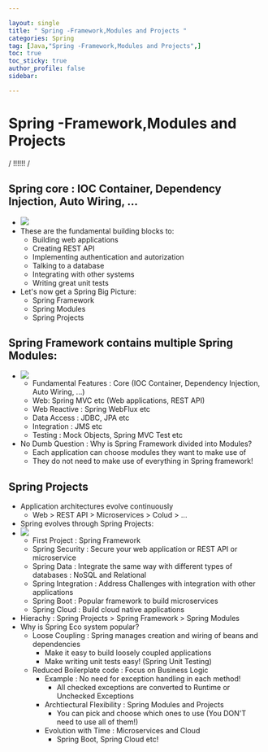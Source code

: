 ```yaml
---

layout: single
title: " Spring -Framework,Modules and Projects "
categories: Spring
tag: [Java,"Spring -Framework,Modules and Projects",]
toc: true
toc_sticky: true
author_profile: false
sidebar:

---
```

# Spring -Framework,Modules and Projects
/ !!!!!! /

## Spring core : IOC Container, Dependency Injection, Auto Wiring, ...
- ![](https://i.imgur.com/yjrJYpN.png)
- These are the fundamental building blocks to:
	- Building web applications
	- Creating REST API
	- Implementing authentication and autorization
	- Talking to a database
	- Integrating with other systems
	- Writing great unit tests
- Let's now get a Spring Big Picture:
	- Spring Framework
	- Spring Modules
	- Spring Projects

## Spring Framework contains multiple Spring Modules:
- ![](https://i.imgur.com/x63eOmb.png)
	- Fundamental Features : Core (IOC Container, Dependency Injection, Auto Wiring, ...)
	- Web: Spring MVC etc (Web applications, REST API)
	- Web Reactive : Spring WebFlux etc
	- Data Access : JDBC, JPA etc
	- Integration : JMS etc
	- Testing : Mock Objects, Spring MVC Test etc
- No Dumb Question : Why is Spring Framework divided into Modules?
	- Each application can choose modules they want to make use of 
	- They do not need to make use of everything in Spring framework!

## Spring Projects

- Application architectures evolve continuously
	- Web > REST API > Microservices > Colud > ...
- Spring evolves through Spring Projects:
- ![](https://i.imgur.com/s1cQcaw.png)
	- First Project : Spring Framework
	- Spring Security : Secure your web application or REST API or microservice
	- Spring Data : Integrate the same way with different types of databases : NoSQL and Relational
	- Spring Integration : Address Challenges with integration with other applications
	- Spring Boot : Popular framework to build microservices
	- Spring Cloud : Build cloud native applications
- Hierachy : Spring Projects > Spring Framework > Spring Modules
- Why is Spring Eco system popular?
	- Loose Coupling : Spring manages creation and wiring of beans and dependencies
		- Make it easy to build loosely coupled applications
		- Make writing unit tests easy! (Spring Unit Testing)
	- Reduced Boilerplate code : Focus on Business Logic
		- Example : No need for exception handling in each method!
			- All checked exceptions are converted to Runtime or Unchecked Exceptions
		- Archtiectural Flexibility : Spring Modules and Projects
			- You can pick and choose which ones to use (You DON'T need to use all of them!)
		- Evolution with Time : Microservices and Cloud
			- Spring Boot, Spring Cloud etc!